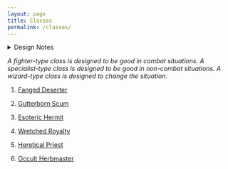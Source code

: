 ```yaml
---
layout: page
title: Classes
permalink: /classes/
---
```


<details markdown="1">
<summary>Design Notes</summary>
*I really agree with Dungeon Antology's [vision of class design](https://dungeonantology.com/2020/08/09/glog-class-design/). I aim to have few yet impactful abilities for them, and for the classes to fulfil at least one of the 3 classic roles of DnD. — SaltyGoo*
</details>

*A fighter-type class is designed to be good in combat situations. A specialist-type class is designed to be good in non-combat situations. A wizard-type class is designed to change the situation.*

1. [Fanged Deserter](/class/fanged-deserter)

2. [Gutterborn Scum](/class/gutterborn-scum)

3. [Esoteric Hermit](/class/esoteric-hermit)

4. [Wretched Royalty](/class/wretched-royalty)

5. [Heretical Priest](/class/heretical-priest)

6. [Occult Herbmaster](/class/occult-herbmaster)
